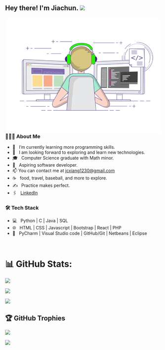<h2> Hey there! I'm Jiachun. <img src="https://github.com/souvikguria98/souvikguria98/blob/master/Hi.gif" width="25"></h2>
<img align="right" alt="GIF" src="https://raw.githubusercontent.com/devSouvik/devSouvik/master/gif3.gif" width="500"/>

<h3> 👨🏻‍💻 About Me </h3>

- 🔭 &nbsp; I’m currently learning more programming skills.
- 🤔 &nbsp; I am looking forward to exploring and learn new technologies.
- 🎓 &nbsp; Computer Science graduate with Math minor.
- 💼 &nbsp; Aspiring software developer.
- 📫 You can contact me at jcxiang1230@gmail.com
- ☕ &nbsp; food, travel, baseball, and more to explore.
- ✍️ &nbsp; Practice makes perfect.
- 🖇️ &nbsp; [LinkedIn](https://www.linkedin.com/in/jiachunlilyxiang/)
<h3>🛠 Tech Stack</h3>

- 💻 &nbsp; Python | C | Java | SQL
- 🌐 &nbsp; HTML | CSS | Javascript | Bootstrap | React | PHP
- 🔧 &nbsp; PyCharm | Visual Studio code | GitHub/Git | Netbeans | Eclipse

<br>




# 📊 GitHub Stats:
![](https://github-readme-stats.vercel.app/api?username=mpa-mxiang&show_icons=true&theme=nightowl&hide_border=false&env=PAT_1&)



![](https://github-readme-streak-stats.herokuapp.com/?user=mpa-mxiang&theme=nightowl&hide_border=false)




![](https://github-readme-stats.vercel.app/api/top-langs/?username=mpa-mxiang&theme=nightowl&hide_border=false&include_all_commits=true&count_private=true&layout=compact&env=PAT_1&)


## 🏆 GitHub Trophies
![](https://github-profile-trophy.vercel.app/?username=mpa-mxiang&theme=matrix&no-frame=false&no-bg=false&margin-w=4)




<img display="none" src="https://profile-counter.glitch.me/mpa-mxiang/count.svg" />



